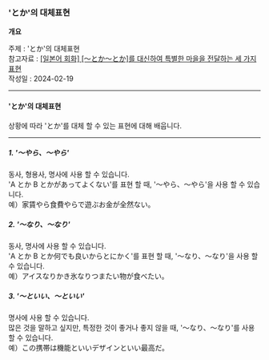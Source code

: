 ### 'とか'의 대체표현

**개요**

주제 : 'とか'의 대체표현<br>
참고자료 : [[일본어 회화] [〜とか〜とか]를 대신하여 특별한 마을을 전달하는 세 가지 표현](https://youtu.be/QgzRg2rqLyY?si=sASVXGZz43D4kb1P)<br>
작성일 : 2024-02-19<br>

---

#### 'とか'의 대체표현

상황에 따라 'とか'를 대체 할 수 있는 표현에 대해 배웁니다.<br>

---

##### 1. '〜やら、〜やら'

동사, 형용사, 명사에 사용 할 수 있습니다.<br>
'A とか B とかがあってよくない'를 표현 할 때, '〜やら、〜やら'을 사용 할 수 있습니다.<br>
예）家賃やら食費やらで遊ぶお金が全然ない。<br>

##### 2. '〜なり、〜なり'

동사, 명사에 사용 할 수 있습니다.<br>
'A とか B とか何でも良いからとにかく'를 표현 할 때, '〜なり、〜なり'을 사용 할 수 있습니다.<br>
예）アイスなりかき氷なりつまたい物が食べたい。<br>

##### 3. '〜といい、〜といい'

명사에 사용 할 수 있습니다.<br>
많은 것을 말하고 싶지만, 특정한 것이 좋거나 좋지 않을 때, '〜なり、〜なり'를 사용 할 수 있습니다.<br>
예）この携帯は機能といいデザインといい最高だ。<br>
